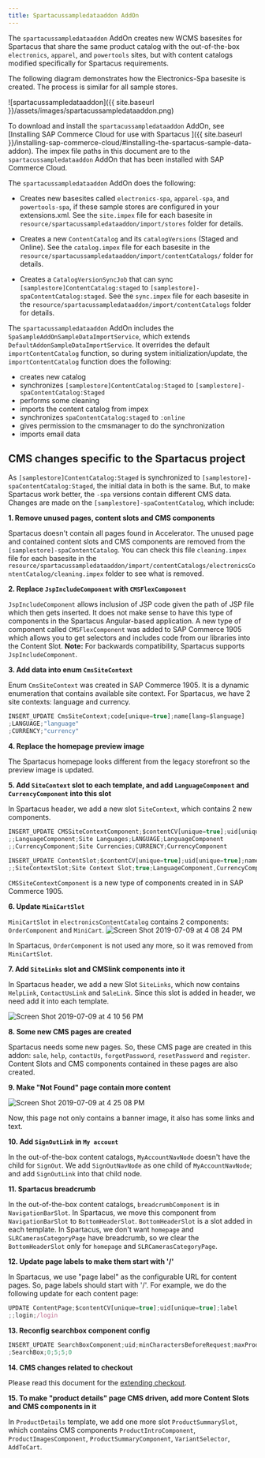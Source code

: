 ```yaml
---
title: Spartacussampledataaddon AddOn
---
```


The `spartacussampledataaddon` AddOn creates new WCMS basesites for Spartacus that share the same product catalog with the out-of-the-box `electronics`, `apparel`, and `powertools` sites, but with content catalogs modified specifically for Spartacus requirements.

The following diagram demonstrates how the Electronics-Spa basesite is created. The process is similar for all sample stores.

![spartacussampledataaddon]({{ site.baseurl }}/assets/images/spartacussampledataaddon.png)

To download and install the `spartacussampledataaddon` AddOn, see [Installing SAP Commerce Cloud for use with Spartacus
]({{ site.baseurl }}/installing-sap-commerce-cloud/#installing-the-spartacus-sample-data-addon). The impex file paths in this document are to the `spartacussampledataaddon` AddOn that has been installed with SAP Commerce Cloud.

The `spartacussampledataaddon` AddOn does the following:

- Creates new basesites called `electronics-spa`, `apparel-spa`, and `powertools-spa`, if these sample stores are configured in your extensions.xml. See the `site.impex` file for each basesite in `resource/spartacussampledataaddon/import/stores` folder for details.

- Creates a new `ContentCatalog` and its `catalogVersions` (Staged and Online). See the `catalog.impex` file for each basesite in the `resource/spartacussampledataaddon/import/contentCatalogs/` folder for details.

- Creates a `CatalogVersionSyncJob` that can sync `[samplestore]ContentCatalog:staged` to `[samplestore]-spaContentCatalog:staged`. See the `sync.impex` file for each basesite in the `resource/spartacussampledataaddon/import/contentCatalogs` folder for details.

The `spartacussampledataaddon` AddOn includes the `SpaSampleAddOnSampleDataImportService`, which extends `DefaultAddonSampleDataImportService`. It overrides the default `importContentCatalog` function, so during system initialization/update, the `importContentCatalog` function does the following:

- creates new catalog
- synchronizes `[samplestore]ContentCatalog:Staged` to `[samplestore]-spaContentCatalog:Staged`
- performs some cleaning
- imports the content catalog from impex
- synchronizes `spaContentCatalog:staged` to `:online`
- gives permission to the cmsmanager to do the synchronization
- imports email data

## CMS changes specific to the Spartacus project

As `[samplestore]ContentCatalog:Staged` is synchronized to `[samplestore]-spaContentCatalog:Staged`, the initial data in both is the same. But, to make Spartacus work better, the `-spa` versions contain different CMS data. Changes are made on the `[samplestore]-spaContentCatalog`, which include:

**1. Remove unused pages, content slots and CMS components**

Spartacus doesn't contain all pages found in Accelerator. The unused page and contained content slots and CMS components are removed from the `[samplestore]-spaContentCatalog`. You can check this file `cleaning.impex` file for each basesite in the `resource/spartacussampledataaddon/import/contentCatalogs/electronicsContentCatalog/cleaning.impex` folder to see what is removed.

**2. Replace `JspIncludeComponent` with `CMSFlexComponent`**

`JspIncludeComponent` allows inclusion of JSP code given the path of JSP file which then gets inserted. It does not make sense to have this type of components in the Spartacus Angular-based application. A new type of component called `CMSFlexComponent` was added to SAP Commerce 1905 which allows you to get selectors and includes code from our libraries into the Content Slot.
**Note:** For backwards compatibility, Spartacus supports `JspIncludeComponent`.

**3. Add data into enum `CmsSiteContext`**

Enum `CmsSiteContext` was created in SAP Commerce 1905. It is a dynamic enumeration that contains available site context. For Spartacus, we have 2 site contexts: language and currency.

```typescript
INSERT_UPDATE CmsSiteContext;code[unique=true];name[lang=$language]
;LANGUAGE;"language"
;CURRENCY;"currency"
```

**4. Replace the homepage preview image**

The Spartacus homepage looks different from the legacy storefront so the preview image is updated.

**5. Add `SiteContext` slot to each template, and add `LanguageComponent` and `CurrencyComponent` into this slot**

In Spartacus header, we add a new slot `SiteContext`, which contains 2 new components.

```typescript
INSERT_UPDATE CMSSiteContextComponent;$contentCV[unique=true];uid[unique=true];name;context(code);&componentRef
;;LanguageComponent;Site Languages;LANGUAGE;LanguageComponent
;;CurrencyComponent;Site Currencies;CURRENCY;CurrencyComponent

INSERT_UPDATE ContentSlot;$contentCV[unique=true];uid[unique=true];name;active;cmsComponents(uid,$contentCV)
;;SiteContextSlot;Site Context Slot;true;LanguageComponent,CurrencyComponent
```

`CMSSiteContextComponent` is a new type of components created in in SAP Commerce 1905.

**6. Update `MiniCartSlot`**

`MiniCartSlot` in `electronicsContentCatalog` contains 2 components: `OrderComponent` and `MiniCart`. 
  ![Screen Shot 2019-07-09 at 4 08 24 PM](https://user-images.githubusercontent.com/44440575/60919474-d1fd2100-a263-11e9-8f7a-885df84e2b98.png)

In Spartacus, `OrderComponent` is not used any more, so it was removed from `MiniCartSlot`.

**7. Add `SiteLinks` slot and CMSlink components into it**

In Spartacus header, we add a new Slot `SiteLinks`, which now contains `HelpLink`, `ContactUsLink` and `SaleLink`. Since this slot is added in header, we need add it into each template.

  ![Screen Shot 2019-07-09 at 4 10 56 PM](https://user-images.githubusercontent.com/44440575/60919595-2b655000-a264-11e9-9667-8699220390ae.png)

**8. Some new CMS pages are created**

Spartacus needs some new pages. So, these CMS page are created in this addon: `sale`, `help`, `contactUs`, `forgotPassword`, `resetPassword` and `register`. Content Slots and CMS components contained in these pages are also created.

**9. Make "Not Found" page contain more content**

  ![Screen Shot 2019-07-09 at 4 25 08 PM](https://user-images.githubusercontent.com/44440575/60920445-35884e00-a266-11e9-8ba5-c1f2042d695c.png)

Now, this page not only contains a banner image, it also has some links and text.

**10. Add `SignOutLink` in `My account`**

In the out-of-the-box content catalogs, `MyAccountNavNode` doesn't have the child for `SignOut`. We add `SignOutNavNode` as one child of `MyAccountNavNode`; and add `SignOutLink` into that child node.

**11. Spartacus breadcrumb**

In the out-of-the-box content catalogs, `breadcrumbComponent` is in `NavigationBarSlot`. In Spartacus, we move this component from `NavigationBarSlot` to `BottomHeaderSlot`. `BottomHeaderSlot` is a slot added in each template. In Spartacus, we don't want `homepage` and `SLRCamerasCategoryPage` have breadcrumb, so we clear the `BottomHeaderSlot` only for `homepage` and `SLRCamerasCategoryPage`.

**12. Update page labels to make them start with '/'**

In Spartacus, we use "page label" as the configurable URL for content pages. So, page labels should start with '/'. For example, we do the following update for each content page:

```typescript
UPDATE ContentPage;$contentCV[unique=true];uid[unique=true];label
;;login;/login
```

**13. Reconfig searchbox component config**

```typescript
INSERT_UPDATE SearchBoxComponent;uid;minCharactersBeforeRequest;maxProducts;maxSuggestions;waitTimeBeforeRequest;$contentCV[unique=true]
;SearchBox;0;5;5;0
```

**14. CMS changes related to checkout**

Please read this document for the [extending checkout](https://sap.github.io/cloud-commerce-spartacus-storefront-docs/extending-checkout/).


**15. To make "product details" page CMS driven, add more Content Slots and CMS components in it**

In `ProductDetails` template, we add one more slot `ProductSummarySlot`, which contains CMS components `ProductIntroComponent`, `ProductImagesComponent`, `ProductSummaryComponent`, `VariantSelector`, `AddToCart`.
